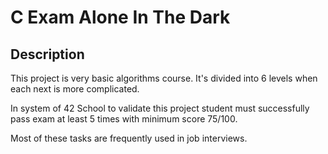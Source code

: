 # C Exam Alone In The Dark

## Description

This project is very basic algorithms course.
It's divided into 6 levels when each next is more complicated.

In system of 42 School to validate this project student must successfully pass exam at least 5 times with minimum score 75/100.

Most of these tasks are frequently used in job interviews.
